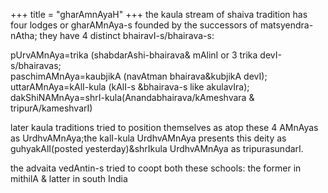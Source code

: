 +++
title = "gharAmnAyaH"
+++
the kaula stream of shaiva tradition has four lodges or gharAMnAya-s founded by the successors of matsyendra-nAtha; they have 4 distinct bhairavI-s/bhairava-s:  

pUrvAMnAya=trika (shabdarAshi-bhairava& mAlinI or 3 trika devI-s/bhairavas;  
paschimAMnAya=kaubjikA (navAtman bhairava&kubjikA devI);  
uttarAMnAya=kAlI-kula (kAlI-s &bhairava-s like akulavIra);  
dakShiNAMnAya=shrI-kula(Anandabhairava/kAmeshvara & tripurA/kameshvarI)

later kaula traditions tried to position themselves as atop these 4 AMnAyas as UrdhvAMnAya;the kalI-kula UrdhvAMnAya presents this deity as guhyakAlI(posted yesterday)&shrIkula UrdhvAMnAya as tripurasundarI.

the advaita vedAntin-s tried to coopt both these schools: the former in mithilA & latter in south India


